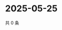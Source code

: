 # 2025-05-25

共 0 条

<!-- BEGIN ZHIHUQUESTIONS -->
<!-- 最后更新时间 Sun May 25 2025 22:09:24 GMT+0800 (China Standard Time) -->

<!-- END ZHIHUQUESTIONS -->
